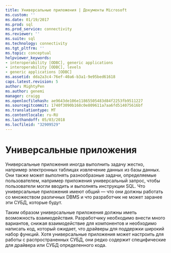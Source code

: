 ```yaml
---
title: Универсальные приложения | Документы Microsoft
ms.custom: ''
ms.date: 01/19/2017
ms.prod: sql
ms.prod_service: connectivity
ms.reviewer: ''
ms.suite: sql
ms.technology: connectivity
ms.tgt_pltfrm: ''
ms.topic: conceptual
helpviewer_keywords:
- interoperability [ODBC], generic applications
- interoperability [ODBC], levels
- generic applications [ODBC]
ms.assetid: dda2a3c4-76ef-40a6-b3a1-9e95bed61618
caps.latest.revision: 5
author: MightyPen
ms.author: genemi
manager: craigg
ms.openlocfilehash: ae9643de106e11865505483d84f2253fb9511227
ms.sourcegitcommit: 1740f3090b168c0e809611a7aa6fd514075616bf
ms.translationtype: MT
ms.contentlocale: ru-RU
ms.lasthandoff: 05/03/2018
ms.locfileid: "32909529"
---
```

# <a name="generic-applications"></a>Универсальные приложения
Универсальные приложения иногда выполнить задачу жестко, например электронных таблицах извлечение данных из базы данных. Они также может выполнять разнообразные задачи, определяемые пользователем, например приложения универсальный запрос, чтобы пользователи могли вводить и выполнять инструкции SQL. Что универсальные приложения имеют общий — что они должны работать со множеством различных DBMS и что разработчик не может заранее эти СУБД, которые будут.  
  
 Таким образом универсальные приложения должны иметь возможность взаимодействия. Разработчику необходимо внести много вариантов, снижая взаимодействие для компонентов и необходимо написать код, который ожидает, что драйверы для поддержки широкий набор функций. Хотя универсальные приложения может настроить для работы с распространенных СУБД, они редко содержит специфические для драйвера или СУБД определенного кода.
